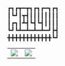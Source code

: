 ┏┓┏┳━┳┓┏┓┏━┓┏┓<br>
┃┗┛┃┳┫┃┃┃┃┃┃┃┃<br>
┃┏┓┃┻┫┗┫┗┫┃┃┃┃<br>
┗┛┗┻━┻━┻━┻━┛┣┫<br>
╋╋╋╋╋╋╋╋╋╋╋╋┗┛<br>


<table>
  <tr>
    <td><img src="https://github-readme-stats.vercel.app/api?username=lumtis&show_icons=true&theme=blue_navy" /></td>
    <td><a href="https://git.io/streak-stats"><img src="https://streak-stats.demolab.com/?user=lumtis&theme=blue_navy" /></a></td>
  </tr>
</table>
